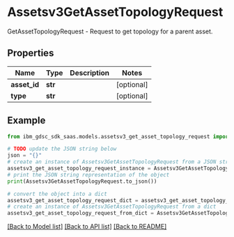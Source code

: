 # Assetsv3GetAssetTopologyRequest

GetAssetTopologyRequest - Request to get topology for a parent asset.

## Properties

Name | Type | Description | Notes
------------ | ------------- | ------------- | -------------
**asset_id** | **str** |  | [optional] 
**type** | **str** |  | [optional] 

## Example

```python
from ibm_gdsc_sdk_saas.models.assetsv3_get_asset_topology_request import Assetsv3GetAssetTopologyRequest

# TODO update the JSON string below
json = "{}"
# create an instance of Assetsv3GetAssetTopologyRequest from a JSON string
assetsv3_get_asset_topology_request_instance = Assetsv3GetAssetTopologyRequest.from_json(json)
# print the JSON string representation of the object
print(Assetsv3GetAssetTopologyRequest.to_json())

# convert the object into a dict
assetsv3_get_asset_topology_request_dict = assetsv3_get_asset_topology_request_instance.to_dict()
# create an instance of Assetsv3GetAssetTopologyRequest from a dict
assetsv3_get_asset_topology_request_from_dict = Assetsv3GetAssetTopologyRequest.from_dict(assetsv3_get_asset_topology_request_dict)
```
[[Back to Model list]](../README.md#documentation-for-models) [[Back to API list]](../README.md#documentation-for-api-endpoints) [[Back to README]](../README.md)


